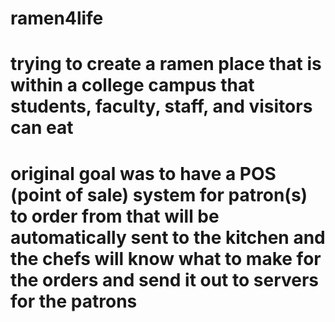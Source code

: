 # ramen4life

# trying to create a ramen place that is within a college campus that students, faculty, staff, and visitors can eat

# original goal was to have a POS (point of sale) system for patron(s) to order from that will be automatically sent to the kitchen and the chefs will know what to make for the orders and send it out to servers for the patrons
